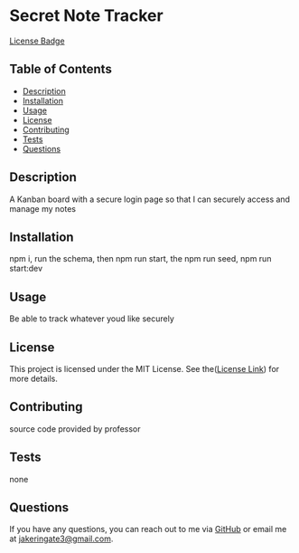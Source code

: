 # Secret Note Tracker

[License Badge](https://img.shields.io/badge/license-MIT-blue.svg)

## Table of Contents
- [Description](#description)
- [Installation](#installation)
- [Usage](#usage)
- [License](#license)
- [Contributing](#contributing)
- [Tests](#tests)
- [Questions](#questions)

## Description
A Kanban board with a secure login page so that I can securely access and manage my notes

## Installation
npm i, run the schema, then npm run start, the npm run seed, npm run start:dev

## Usage
Be able to track whatever youd like securely

## License
  This project is licensed under the MIT License. See the([License Link](https://opensource.org/licenses/MIT)) for more details.

## Contributing
source code provided by professor

## Tests
none

## Questions
If you have any questions, you can reach out to me via [GitHub](https://github.com/JAKES-CLOUD-SPACE) or email me at jakeringate3@gmail.com.